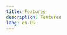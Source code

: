 ```yaml
---
title: Features
description: Features
lang: en-US
---
```

<template>
<div>
  <div class="features-hero">
    <h1>Features</h1>
    <span>Some text</span>
  </div>
  <v-banner two-line class="mb-16">
    <v-avatar
      slot="icon"
      color="deep-purple accent-4"
      size="40"
    >
      <v-icon
        color="white"
      >
        mdi-lock
      </v-icon>
    </v-avatar>
    Three line text string example with two actions. One to two lines is preferable. Three lines should be considered the maximum string length on desktop in order to keep messages short and actionable.
  </v-banner>
  <v-card>
    <v-tabs
      v-model="tab"
      align-with-title
    >
      <v-tabs-slider color="blue"></v-tabs-slider>
      <v-tab
        v-for="item in items"
        :key="item"
      >
        {{ item }}
      </v-tab>
    </v-tabs>
    <v-tabs-items v-model="tab">
      <v-tab-item
        v-for="item in items"
        :key="item"
        eager
      >
        <v-card flat>
          <v-card-text v-text="text"></v-card-text>
        </v-card>
      </v-tab-item>
    </v-tabs-items>
  </v-card>
</div>
</template>

<script>
  export default {
    data () {
      return {
        tab: null,
        items: [
          'Feature1', 'Feature2', 'Feature3', 'Feature4', 'Feature5',
        ],
        text: 'Lorem ipsum dolor sit amet, consectetur adipiscing elit, sed do eiusmod tempor incididunt ut labore et dolore magna aliqua. Ut enim ad minim veniam, quis nostrud exercitation ullamco laboris nisi ut aliquip ex ea commodo consequat.',
      }
    },
  }
</script>